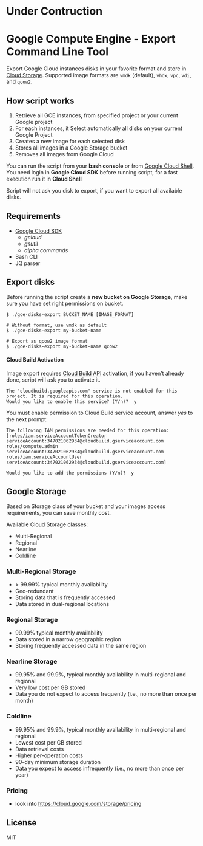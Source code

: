 # Under Contruction
# Google Compute Engine - Export Command Line Tool
 
Export Google Cloud instances disks in your favorite format and store in [Cloud Storage](https://cloud.google.com/storage/).
Supported image formats are `vmdk` (default), `vhdx`, `vpc`, `vdi`, and `qcow2`.

## How script works 

1. Retrieve all GCE instances, from specified project or your current Google project   
2. For each instances, it Select automatically all disks on your current Google Project
3. Creates a new image for each selected disk
4. Stores all images in a Google Storage bucket 
5. Removes all images from Google Cloud

You can run the script from your **bash console** or from [Google Cloud Shell](https://cloud.google.com/shell/docs/quickstart).
You need login in **Google Cloud SDK** before running script, for a fast execution run it in **Cloud Shell**

Script will not ask you disk to export, if you want to export all available disks.

## Requirements

- [Google Cloud SDK](https://cloud.google.com/sdk/)
  - _gcloud_
  - _gsutil_
  - _alpha commands_
- Bash CLI
- JQ parser

## Export disks

Before running the script create a **new bucket on Google Storage**, make sure you have set right permissions on bucket.

```
$ ./gce-disks-export BUCKET_NAME [IMAGE_FORMAT]

# Without format, use vmdk as default
$ ./gce-disks-export my-bucket-name

# Export as qcow2 image format
$ ./gce-disks-export my-bucket-name qcow2
``` 

#### Cloud Build Activation

Image export requires [Cloud Build API](https://console.cloud.google.com/cloud-build/builds) activation, if you haven’t already done, script will ask you to activate it.

```
The "cloudbuild.googleapis.com" service is not enabled for this
project. It is required for this operation.
Would you like to enable this service? (Y/n)?  y
```

You must enable permission to Cloud Build service account, answer _yes_ to the next prompt:

```
The following IAM permissions are needed for this operation:
[roles/iam.serviceAccountTokenCreator
serviceAccount:347021062934@cloudbuild.gserviceaccount.com
roles/compute.admin
serviceAccount:347021062934@cloudbuild.gserviceaccount.com
roles/iam.serviceAccountUser
serviceAccount:347021062934@cloudbuild.gserviceaccount.com]

Would you like to add the permissions (Y/n)?  y
```

## Google Storage

Based on Storage class of your bucket and your images access requirements, you can save monthly cost. 

Available Cloud Storage classes:

- Multi-Regional
- Regional
- Nearline
- Coldline

### Multi-Regional Storage
- \> 99.99% typical monthly availability
- Geo-redundant
- Storing data that is frequently accessed
- Data stored in dual-regional locations


### Regional Storage
- 99.99% typical monthly availability
- Data stored in a narrow geographic region
- Storing frequently accessed data in the same region

### Nearline Storage
- 99.95% and 99.9%, typical monthly availability in multi-regional and regional
- Very low cost per GB stored
- Data you do not expect to access frequently (i.e., no more than once per month)

### Coldline
- 99.95% and 99.9%, typical monthly availability in multi-regional and regional
- Lowest cost per GB stored
- Data retrieval costs
- Higher per-operation costs
- 90-day minimum storage duration
- Data you expect to access infrequently (i.e., no more than once per year)

### Pricing 
- look into https://cloud.google.com/storage/pricing

## License
MIT
